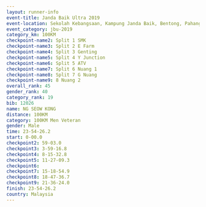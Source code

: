 ```yaml
---
layout: runner-info 
event-title: Janda Baik Ultra 2019
event-location: Sekolah Kebangsaan, Kampung Janda Baik, Bentong, Pahang, Malaysia
event_category: jbu-2019 
category_km: 100KM 
checkpoint-name2: Split 1 SMK 
checkpoint-name3: Split 2 E Farm 
checkpoint-name4: Split 3 Genting 
checkpoint-name5: Split 4 Y Junction 
checkpoint-name6: Split 5 ATV 
checkpoint-name7: Split 6 Nuang 1 
checkpoint-name8: Split 7 G Nuang 
checkpoint-name9: 8 Nuang 2 
overall_rank: 45
gender_rank: 40
category_rank: 19
bib: 12026
name: NG SEOW KONG
distance: 100KM
category: 100KM Men Veteran
gender: Male
time: 23-54-26.2
start: 0-00.0
checkpoint2: 59-03.0
checkpoint3: 3-59-16.8
checkpoint4: 8-15-32.8
checkpoint5: 11-27-09.3
checkpoint6: 
checkpoint7: 15-18-54.9
checkpoint8: 18-47-36.7
checkpoint9: 21-36-24.0
finish: 23-54-26.2
country: Malaysia
---
```

